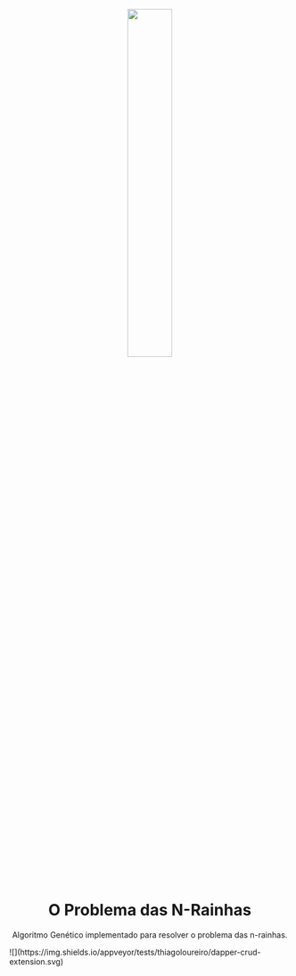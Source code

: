 <p align="center">
  <img align="center" width="40%" src="https://user-images.githubusercontent.com/36541911/114563329-b3e8ff80-9c45-11eb-9b19-7c2a55922b1f.png"> 
</p>

<h1 align="center">O Problema das N-Rainhas</h1>
<p align="center">Algoritmo Genético implementado para resolver o problema das n-rainhas.</p>
![](https://img.shields.io/appveyor/tests/thiagoloureiro/dapper-crud-extension.svg)
